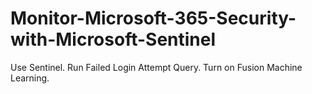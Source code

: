 # Monitor-Microsoft-365-Security-with-Microsoft-Sentinel
Use Sentinel. Run Failed Login Attempt Query. Turn on Fusion Machine Learning.
